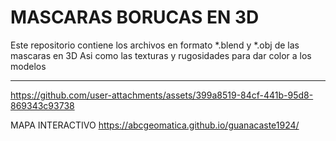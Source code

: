 # MASCARAS BORUCAS EN 3D

Este repositorio contiene los archivos en formato *.blend y *.obj de las mascaras en 3D
Asi como las texturas y rugosidades para dar color a los modelos

---


https://github.com/user-attachments/assets/399a8519-84cf-441b-95d8-869343c93738



MAPA INTERACTIVO
https://abcgeomatica.github.io/guanacaste1924/


